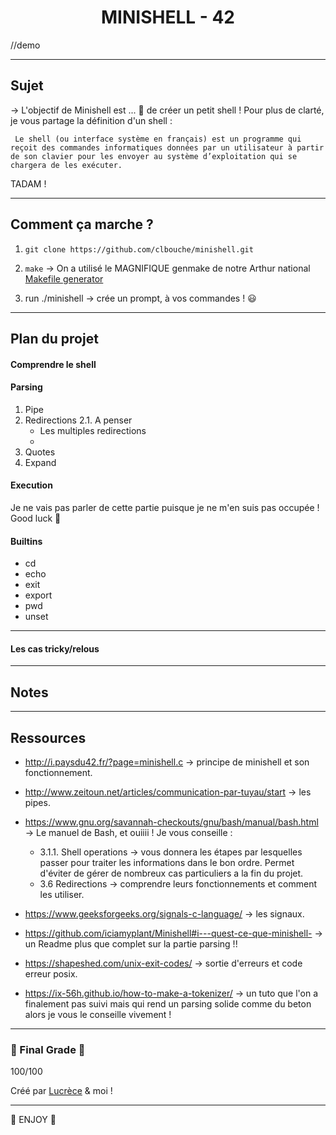 
<h1 align=center>
	<b> MINISHELL - 42</b>
</h1>

//demo

---
## Sujet 

→ L'objectif de Minishell est ... 🥁 de créer un petit shell ! Pour plus de clarté, je vous partage la définition d'un shell : 

``` Le shell (ou interface système en français) est un programme qui reçoit des commandes informatiques données par un utilisateur à partir de son clavier pour les envoyer au système d’exploitation qui se chargera de les exécuter.```

TADAM !

---
## Comment ça marche ? 

1. ```git clone https://github.com/clbouche/minishell.git```

2. ```make```  -> On a utilisé le MAGNIFIQUE genmake de notre Arthur national [Makefile generator](https://github.com/arthur-trt/genMake)

3. run ./minishell -> crée un prompt, à vos commandes ! 😃 

---
## Plan du projet

#### Comprendre le shell


#### Parsing

1. Pipe 
2. Redirections
	2.1. A penser 
	- Les multiples redirections 
	- 
4. Quotes
5. Expand


#### Execution 
Je ne vais pas parler de cette partie puisque je ne m'en suis pas occupée ! Good luck 🤡 

#### Builtins
  - cd 
  - echo 
  - exit
  - export
  - pwd
  - unset
  
---
#### Les cas tricky/relous


---
## Notes

---
## Ressources

- http://i.paysdu42.fr/?page=minishell.c → principe de minishell et son fonctionnement. 

- http://www.zeitoun.net/articles/communication-par-tuyau/start → les pipes. 

- https://www.gnu.org/savannah-checkouts/gnu/bash/manual/bash.html → Le manuel de Bash, et ouiiii ! Je vous conseille : 
	- 3.1.1. Shell operations → vous donnera les étapes par lesquelles passer pour traiter les informations dans le bon ordre. 
	Permet d'éviter de gérer de nombreux cas particuliers a la fin du projet. 
	- 3.6 Redirections → comprendre leurs fonctionnements et comment les utiliser. 

- https://www.geeksforgeeks.org/signals-c-language/ → les signaux. 

- https://github.com/iciamyplant/Minishell#i---quest-ce-que-minishell- → un Readme plus que complet sur la partie parsing !! 

- https://shapeshed.com/unix-exit-codes/ → sortie d'erreurs et code erreur posix. 

- https://ix-56h.github.io/how-to-make-a-tokenizer/  → un tuto que l'on a finalement pas suivi mais qui rend un parsing solide comme du beton alors je vous le conseille vivement ! 

---
### 🎉 Final Grade 🎉 
100/100

Créé par [Lucrèce](https://github.com/Tart3mpion) & moi ! 

--- 
🍄 ENJOY 🍄
